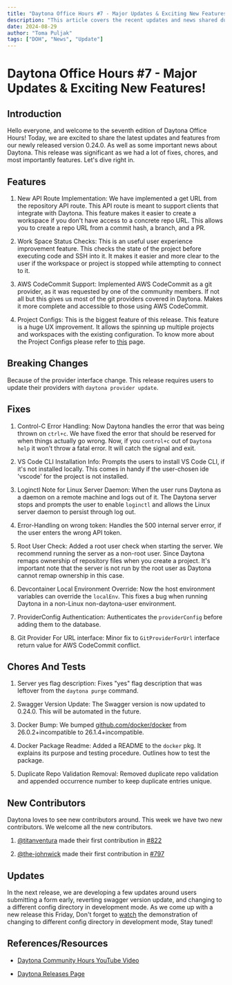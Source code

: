 ```yaml
---
title: "Daytona Office Hours #7 - Major Updates & Exciting New Features!"
description: "This article covers the recent updates and news shared during the Daytona Community Hours YouTube video. Provides a detailed summary of the main points discussed in the video, focusing on any new releases, patches, or updates. Daytona's latest developments and improvements and how they can benefit users."
date: 2024-08-29
author: "Toma Puljak"
tags: ["DOH", "News", "Update"]
---
```


# Daytona Office Hours #7 - Major Updates & Exciting New Features!

  

## Introduction

  

Hello everyone, and welcome to the seventh edition of Daytona Office Hours! Today, we are excited to share the latest updates and features from our newly released version 0.24.0. As well as some important news about Daytona. This release was significant as we had a lot of fixes, chores, and most importantly features. Let's dive right in.

  

## Features

  

1. New API Route Implementation: We have implemented a get URL from the repository API route. This API route is meant to support clients that integrate with Daytona. This feature makes it easier to create a workspace if you don't have access to a concrete repo URL. This allows you to create a repo URL from a commit hash, a branch, and a PR.

  

2. Work Space Status Checks: This is an useful user experience improvement feature. This checks the state of the project before executing code and SSH into it. It makes it easier and more clear to the user if the workspace or project is stopped while attempting to connect to it.

  

3. AWS CodeCommit Support: Implemented AWS CodeCommit as a git provider, as it was requested by one of the community members. If not all but this gives us most of the git providers covered in Daytona. Makes it more complete and accessible to those using AWS CodeCommit.

  

4. Project Configs: This is the biggest feature of this release. This feature is a huge UX improvement. It allows the spinning up multiple projects and workspaces with the existing configuration. To know more about the Project Configs please refer to [this](https://github.com/daytonaio/daytona/releases/tag/v0.24.0) page.

  

## Breaking Changes

  

Because of the provider interface change. This release requires users to update their providers with `daytona provider update`.

  

## Fixes

  

1. Control-C Error Handling: Now Daytona handles the error that was being thrown on `ctrl+c`. We have fixed the error that should be reserved for when things actually go wrong. Now, if you `control+c` out of `Daytona help` it won't throw a fatal error. It will catch the signal and exit.

  

2. VS Code CLI Installation Info: Prompts the users to install VS Code CLI, if it's not installed locally. This comes in handy if the user-chosen ide 'vscode' for the project is not installed.

  

3. Loginctl Note for Linux Server Daemon: When the user runs Daytona as a daemon on a remote machine and logs out of it. The Daytona server stops and prompts the user to enable `loginctl` and allows the Linux server daemon to persist through log out.

  

4. Error-Handling on wrong token: Handles the 500 internal server error, if the user enters the wrong API token.

  

5. Root User Check: Added a root user check when starting the server. We recommend running the server as a non-root user. Since Daytona remaps ownership of repository files when you create a project. It's important note that the server is not run by the root user as Daytona cannot remap ownership in this case.

  

6. Devcontainer Local Environment Override: Now the host environment variables can override the `localEnv`. This fixes a bug when running Daytona in a non-Linux non-daytona-user environment.

  

7. ProviderConfig Authentication: Authenticates the `providerConfig` before adding them to the database.

  

8. Git Provider For URL interface: Minor fix to `GitProviderForUrl` interface return value for AWS CodeCommit conflict.

  

## Chores And Tests

  

1. Server yes flag description: Fixes "yes" flag description that was leftover from the `daytona purge` command.

  

2. Swagger Version Update: The Swagger version is now updated to 0.24.0. This will be automated in the future.

  

3. Docker Bump: We bumped [github.com/docker/docker](https://github.com/docker/docker) from 26.0.2+incompatible to 26.1.4+incompatible.

  

4. Docker Package Readme: Added a README to the `docker` pkg. It explains its purpose and testing procedure. Outlines how to test the package.

  

5. Duplicate Repo Validation Removal: Removed duplicate repo validation and appended occurrence number to keep duplicate entries unique.

  

## New Contributors

  

Daytona loves to see new contributors around. This week we have two new contributors. We welcome all the new contributors.

  

1. [@titanventura](https://github.com/titanventura) made their first contribution in [#822](https://github.com/daytonaio/daytona/pull/822)

  

2. [@the-johnwick](https://github.com/the-johnwick) made their first contribution in [#797](https://github.com/daytonaio/daytona/pull/797)

  

## Updates

  

In the next release, we are developing a few updates around users submitting a form early, reverting swagger version update, and changing to a different config directory in development mode. As we come up with a new release this Friday, Don't forget to [watch](https://youtu.be/nVQWa4jmwLc?si=t51TVWIdfLaxy7uD&t=635) the demonstration of changing to different config directory in development mode, Stay tuned!

  

## References/Resources

  

- [Daytona Community Hours YouTube Video](https://www.youtube.com/watch?v=nVQWa4jmwLc)

  

- [Daytona Releases Page](https://github.com/daytonaio/daytona/releases/)